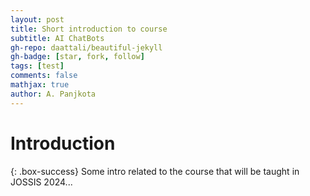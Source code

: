 ```yaml
---
layout: post
title: Short introduction to course
subtitle: AI ChatBots
gh-repo: daattali/beautiful-jekyll
gh-badge: [star, fork, follow]
tags: [test]
comments: false
mathjax: true
author: A. Panjkota
---
```


# Introduction

{: .box-success} Some intro related to the course that will be taught in JOSSIS 2024...

